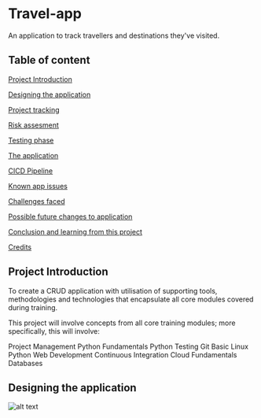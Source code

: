 # Travel-app
An application to track travellers and destinations they've visited.

## Table of content 

[Project Introduction](#Project-Introduction)

[Designing the application](#Designing-the-application)

[Project tracking](#Project-tracking)

[Risk assesment](#Risk-assesment)

[Testing phase](#Testing-phase)

[The application](#The-application)

[CICD Pipeline](#CICD-Pipeline)

[Known app issues](#Known-app-issues)

[Challenges faced](#Challenges-faced)

[Possible future changes to application](#Possible-future-changes-to-application)

[Conclusion and learning from this project](#Conclusion-and-learning-from-this-project)

[Credits](#Credits)

## Project Introduction

To create a CRUD application with utilisation of supporting tools,
methodologies and technologies that encapsulate all core modules
covered during training.

This project will involve concepts from all core training modules; more
specifically, this will involve:

Project Management
Python Fundamentals
Python Testing
Git
Basic Linux
Python Web Development
Continuous Integration
Cloud Fundamentals
Databases

## Designing the application

![alt text]([https://github.com/Jamalh8/QA-finalproject/blob/dev/images%20and%20diagrams/ERD%20diagram.png](https://github.com/Jamalh8/Travel-app/blob/dev/images/db-model.png) "db-model")
